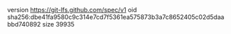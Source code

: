 version https://git-lfs.github.com/spec/v1
oid sha256:dbe41fa9580c9c314e7cd7f5361ea575873b3a7c8652405c02d5daabbd740892
size 39935
